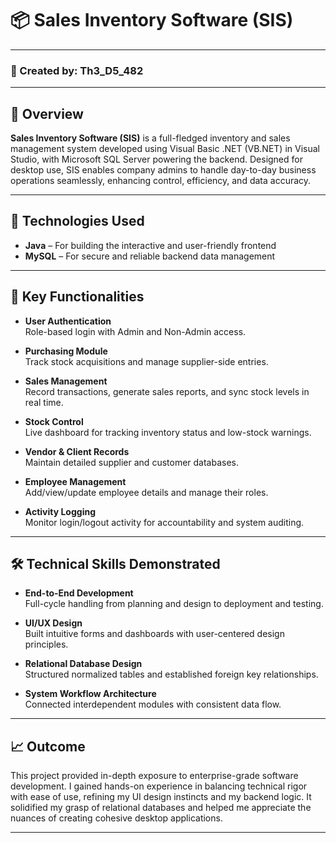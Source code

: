 # 📦 Sales Inventory Software (SIS)

---

### 👤 Created by: Th3_D5_482

---

## 📘 Overview

**Sales Inventory Software (SIS)** is a full-fledged inventory and sales management system developed using Visual Basic .NET (VB.NET) in Visual Studio, with Microsoft SQL Server powering the backend. Designed for desktop use, SIS enables company admins to handle day-to-day business operations seamlessly, enhancing control, efficiency, and data accuracy.

---
## 🧰 Technologies Used  
- **Java** – For building the interactive and user-friendly frontend  
- **MySQL** – For secure and reliable backend data management

---

## 🔧 Key Functionalities

- **User Authentication**  
  Role-based login with Admin and Non-Admin access.

- **Purchasing Module**  
  Track stock acquisitions and manage supplier-side entries.

- **Sales Management**  
  Record transactions, generate sales reports, and sync stock levels in real time.

- **Stock Control**  
  Live dashboard for tracking inventory status and low-stock warnings.

- **Vendor & Client Records**  
  Maintain detailed supplier and customer databases.

- **Employee Management**  
  Add/view/update employee details and manage their roles.

- **Activity Logging**  
  Monitor login/logout activity for accountability and system auditing.

---

## 🛠 Technical Skills Demonstrated

- **End-to-End Development**  
  Full-cycle handling from planning and design to deployment and testing.

- **UI/UX Design**  
  Built intuitive forms and dashboards with user-centered design principles.

- **Relational Database Design**  
  Structured normalized tables and established foreign key relationships.

- **System Workflow Architecture**  
  Connected interdependent modules with consistent data flow.

---

## 📈 Outcome

This project provided in-depth exposure to enterprise-grade software development. I gained hands-on experience in balancing technical rigor with ease of use, refining my UI design instincts and my backend logic. It solidified my grasp of relational databases and helped me appreciate the nuances of creating cohesive desktop applications.

---

